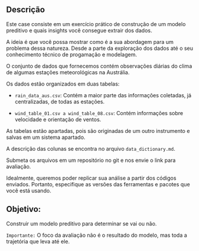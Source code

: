 ## Descrição

 
Este case consiste em um exercício prático de construção de um modelo preditivo e quais insights você consegue extrair dos dados.

A ideia é que você possa mostrar como é a sua abordagem para um problema dessa natureza. Desde a parte da exploração dos dados até o seu conhecimento técnico de progamação e modelagem.

O conjunto de dados que fornecemos contém observações diárias do clima de algumas estações meteorológicas na Austrália.
 
Os dados estão organizados em duas tabelas:

- `rain_data_aus.csv`: Contém a maior parte das informações coletadas, já centralizadas, de todas as estações.

- `wind_table_01.csv a wind_table_08.csv`: Contém informações sobre velocidade e orientação de ventos.

As tabelas estão apartadas, pois são originadas de um outro instrumento e salvas em um sistema apartado.

A descrição das colunas se encontra no arquivo `data_dictionary.md`.

Submeta os arquivos em um repositório no git e nos envie o link para avaliação.

Idealmente, queremos poder replicar sua análise a partir dos códigos enviados. Portanto, especifique as versões das ferramentas e pacotes que você está usando.


## Objetivo:

Construir um modelo preditivo para determinar se vai ou não. 

`Importante:` O foco da avaliação não é o resultado do modelo, mas toda a trajetória que leva até ele.
